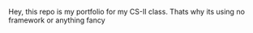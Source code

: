 Hey, this repo is my portfolio for my CS-II class. Thats why its using no framework or anything fancy

